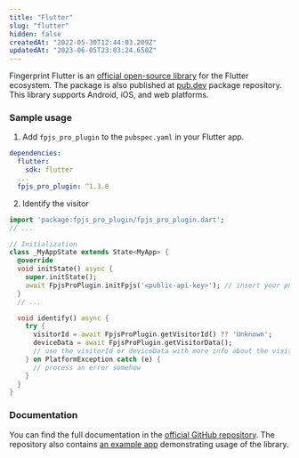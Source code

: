 ```yaml
---
title: "Flutter"
slug: "flutter"
hidden: false
createdAt: "2022-05-30T12:44:03.209Z"
updatedAt: "2023-06-05T23:03:24.650Z"
---
```

Fingerprint Flutter is an [official open-source library](https://github.com/fingerprintjs/fingerprintjs-pro-flutter) for the Flutter ecosystem. The package is also published at [pub.dev](https://pub.dev/packages/fpjs_pro_plugin) package repository. This library supports Android, iOS, and web platforms.

### Sample usage

1. Add `fpjs_pro_plugin` to the `pubspec.yaml` in your Flutter app.

```yaml
dependencies:
  flutter:
    sdk: flutter
  ...
  fpjs_pro_plugin: ^1.3.0
```

2. Identify the visitor

```dart
import 'package:fpjs_pro_plugin/fpjs_pro_plugin.dart';
// ...

// Initialization
class _MyAppState extends State<MyApp> {
  @override
  void initState() async {
    super.initState();
    await FpjsProPlugin.initFpjs('<public-api-key>'); // insert your public API key here
  }
  // ...

  void identify() async {
    try {
      visitorId = await FpjsProPlugin.getVisitorId() ?? 'Unknown';
      deviceData = await FpjsProPlugin.getVisitorData();
      // use the visitorId or deviceData with more info about the visitor
    } on PlatformException catch (e) {
      // process an error somehow
    }
  }
}
```

### Documentation

You can find the full documentation in the [official GitHub repository](https://github.com/fingerprintjs/fingerprintjs-pro-flutter). The repository also contains [an example app](https://github.com/fingerprintjs/fingerprintjs-pro-flutter/tree/main/example) demonstrating usage of the library.